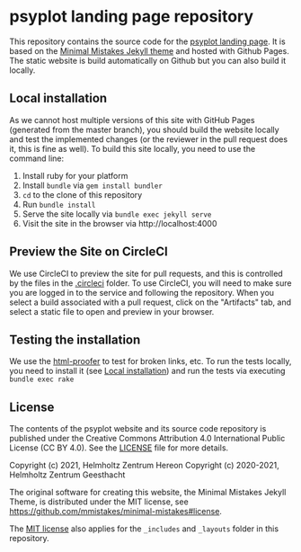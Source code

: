 # psyplot landing page repository

This repository contains the source code for the
[psyplot landing page](https://psyplot.github.io). It is based on the
[Minimal Mistakes Jekyll theme](https://github.com/mmistakes/minimal-mistakes)
and hosted with Github Pages. The static website is build automatically on Github
but you can also build it locally.

## Local installation
As we cannot host multiple versions of this site with GitHub Pages (generated from the
master branch), you should build the website locally and test the implemented
changes (or the reviewer in the pull request does it, this is fine as well).
To build this site locally, you need to use the command line:

1. Install ruby for your platform
2. Install `bundle` via `gem install bundler`
3. `cd` to the clone of this repository
4. Run `bundle install`
5. Serve the site locally via `bundle exec jekyll serve`
6. Visit the site in the browser via http://localhost:4000

## Preview the Site on CircleCI

We use CircleCI to preview the site for pull requests, and this is controlled by the files
in the [.circleci](.circleci) folder. To use CircleCI, you will need to
make sure you are logged in to the service and following the repository. When you select a build
associated with a pull request, click on the "Artifacts" tab, and select a static file to open
and preview in your browser.

## Testing the installation

We use the [html-proofer](https://github.com/gjtorikian/html-proofer/) to test for
broken links, etc. To run the tests locally, you need to install it (see
[Local installation](#local-installation)) and run the tests via executing
`bundle exec rake`

## License

The contents of the psyplot website and its source code repository is published
under the Creative Commons Attribution 4.0 International Public License (CC BY 4.0).
See the [LICENSE](LICENSE) file for more details.

Copyright (c) 2021, Helmholtz Zentrum Hereon
Copyright (c) 2020-2021, Helmholtz Zentrum Geesthacht

The original software for creating this website, the Minimal Mistakes Jekyll
Theme, is distributed under the MIT license, see
https://github.com/mmistakes/minimal-mistakes#license.

The [MIT license](http://opensource.org/licenses/MIT) also applies for the
`_includes` and `_layouts` folder in this repository.
